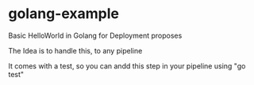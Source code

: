 # golang-example
Basic HelloWorld in Golang for Deployment proposes


The Idea is to handle this, to any pipeline

It comes with a test, so you can andd this step in your pipeline using "go test"
